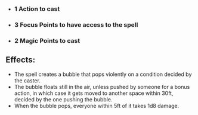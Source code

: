 - ### 1 Action to cast
- ### 3 Focus Points to have access to the spell
- ### 2 Magic Points to cast

## Effects:
- The spell creates a bubble that pops violently on a condition decided by the caster.
- The bubble floats still in the air, unless pushed by someone for a bonus action, in which case it gets moved to another space within 30ft, decided by the one pushing the bubble.
- When the bubble pops, everyone within 5ft of it takes 1d8 damage.